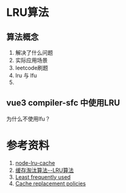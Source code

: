 # LRU算法

## 算法概念
1. 解决了什么问题
2. 实际应用场景
3. leetcode刷题
4. lru 与 lfu
5. 

## vue3 compiler-sfc 中使用LRU
为什么不使用lfu？

# 参考资料
1. [node-lru-cache](https://github.com/isaacs/node-lru-cache)
2. [缓存淘汰算法--LRU算法](https://zhuanlan.zhihu.com/p/34989978)
3. [Least frequently used](https://en.wikipedia.org/wiki/Least_frequently_used)
4. [Cache replacement policies](https://en.wikipedia.org/wiki/Cache_replacement_policies)
